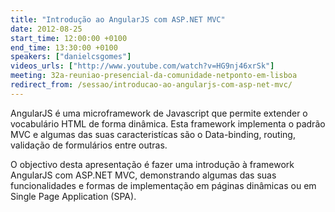 ```yaml
---
title: "Introdução ao AngularJS com ASP.NET MVC"
date: 2012-08-25
start_time: 12:00:00 +0100
end_time: 13:30:00 +0100
speakers: ["danielcsgomes"]
videos_urls: ["http://www.youtube.com/watch?v=HG9nj46xrSk"]
meeting: 32a-reuniao-presencial-da-comunidade-netponto-em-lisboa
redirect_from: /sessao/introducao-ao-angularjs-com-asp-net-mvc/
---
```

AngularJS é uma microframework de Javascript que permite extender o vocabulário HTML de forma dinâmica. Esta framework implementa o padrão MVC e algumas das suas caracteristícas são o Data-binding, routing, validação de formulários entre outras.

O objectivo desta apresentação é fazer uma introdução à framework AngularJS com ASP.NET MVC, demonstrando algumas das suas funcionalidades e formas de implementação em páginas dinâmicas ou em Single Page Application (SPA).

